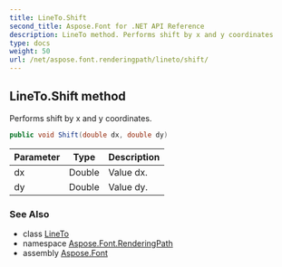 ```yaml
---
title: LineTo.Shift
second_title: Aspose.Font for .NET API Reference
description: LineTo method. Performs shift by x and y coordinates
type: docs
weight: 50
url: /net/aspose.font.renderingpath/lineto/shift/
---
```

## LineTo.Shift method

Performs shift by x and y coordinates.

```csharp
public void Shift(double dx, double dy)
```

| Parameter | Type | Description |
| --- | --- | --- |
| dx | Double | Value dx. |
| dy | Double | Value dy. |

### See Also

* class [LineTo](../)
* namespace [Aspose.Font.RenderingPath](../../lineto/)
* assembly [Aspose.Font](../../../)


